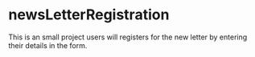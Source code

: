 # newsLetterRegistration
This is an small project users will registers for the new letter by entering their details in the form.
